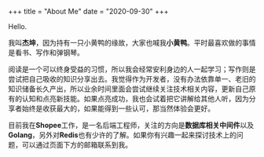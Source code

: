 +++
title = "About Me"
date = "2020-09-30"
+++

Hello.

我叫**杰坤**，因为持有一只小黄鸭的缘故，大家也喊我**小黄鸭**。平时最喜欢做的事情是看书、写作和弹钢琴。

阅读是一个可以终身受益的习惯，所以我会经常安利身边的人一起学习；写作则是尝试把自己吸收的知识分享出去。我觉得作为开发者，没有办法依靠单一、老旧的知识储备长久产出，所以业余时间里面会尝试继续关注技术相关内容，更新自己原有的认知和点亮新技能。如果点亮成功，我也会试着把它讲解给其他人听，因为分享者始终是收获最大的，如果能得到一些认可，那当然体验会更好。

目前我在**Shopee**工作，是一名后端工程师，关注的方向是**数据库相关中间件**以及**Golang**，另外对**Redis**也有少许的了解。如果你有兴趣一起来探讨技术上的问题，可以通过页面下方的邮箱联系到我。